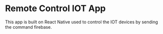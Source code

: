 ﻿# Remote Control IOT App
 This app is built on React Native used to control the IOT devices by sending the command firebase.
